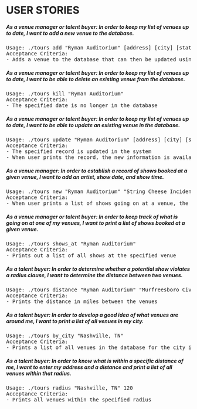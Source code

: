 # USER STORIES

##### As a venue manager or talent buyer: In order to keep my list of venues up to date, I want to add a new venue to the database.

<pre>
Usage: ./tours add "Ryman Auditorium" [address] [city] [state] [zip]
Acceptance Criteria:
- Adds a venue to the database that can then be updated using the update command
</pre>

##### As a venue manager or talent buyer: In order to keep my list of venues up to date, I want to be able to delete an existing venue from the database.

<pre>
Usage: ./tours kill "Ryman Auditorium"
Acceptance Criteria:
- The specified date is no longer in the database
</pre>

##### As a venue manager or talent buyer: In order to keep my list of venues up to date, I want to be able to update an existing venue in the database.

<pre>
Usage: ./tours update "Ryman Auditorium" [address] [city] [state] [zip]
Acceptance Criteria:
- The specified record is updated in the system
- When user prints the record, the new information is available
</pre>

##### As a venue manager: In order to establish a record of shows booked at a given venue, I want to add an artist, show date, and show time.

<pre>
Usage: ./tours new "Ryman Auditorium" "String Cheese Incident" "2014-04-27"
Acceptance Criteria:
- When user prints a list of shows going on at a venue, the new show is now in the list
</pre>

##### As a venue manager or talent buyer: In order to keep track of what is going on at one of my venues, I want to print a list of shows booked at a given venue.

<pre>
Usage: ./tours shows_at "Ryman Auditorium"
Acceptance Criteria:
- Prints out a list of all shows at the specified venue
</pre>

##### As a talent buyer: In order to determine whether a potential show violates a radius clause, I want to determine the distance between two venues.

<pre>
Usage: ./tours distance "Ryman Auditorium" "Murfreesboro Civic Center"
Acceptance Criteria:
- Prints the distance in miles between the venues
</pre>

##### As a talent buyer: In order to develop a good idea of what venues are around me, I want to print a list of all venues in my city.

<pre>
Usage: ./tours by_city "Nashville, TN"
Acceptance Criteria:
- Prints a list of all venues in the database for the city it is given
</pre>

##### As a talent buyer: In order to know what is within a specific distance of me, I want to enter my address and a distance and print a list of all venues within that radius.

<pre>
Usage: ./tours radius "Nashville, TN" 120
Acceptance Criteria:
- Prints all venues within the specified radius
</pre>


